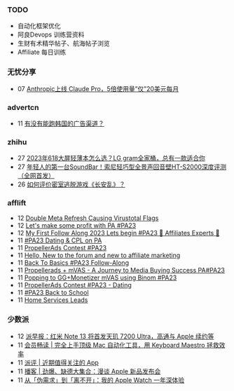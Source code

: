 ### TODO
-  自动化框架优化
-  阿良Devops 训练营资料
-  生财有术精华帖子、航海帖子浏览
-  Affiliate 每日训练

### 无忧分享
<!-- ruyo:START -->
-  07 [Anthropic上线 Claude Pro，5倍使用量”仅”20美元每月](https://51.ruyo.net/18472.html)<!-- ruyo:END -->

### advertcn
<!-- advertcn:START -->
-  11 [有没有能跑韩国的广告渠道？](https://www.advertcn.com/forum.php?mod=viewthread&tid=112046)<!-- advertcn:END -->

### zhihu
<!-- zhihu:START -->
-  27 [2023年618大屏轻薄本怎么选？LG gram全家桶，总有一款适合你](http://zhuanlan.zhihu.com/p/632641888?utm_campaign=rss&utm_medium=rss&utm_source=rss&utm_content=title)
-  27 [年轻人的第一台SoundBar！索尼轻巧型全景声回音壁HT-S2000深度评测（全网首发）](http://zhuanlan.zhihu.com/p/630990296?utm_campaign=rss&utm_medium=rss&utm_source=rss&utm_content=title)
-  26 [如何评价密室逃脱游戏《长安乱》？](http://www.zhihu.com/question/563950552/answer/3045961312?utm_campaign=rss&utm_medium=rss&utm_source=rss&utm_content=title)<!-- zhihu:END -->

### afflift
<!-- afflift:START -->
-  12 [Double Meta Refresh Causing Virustotal Flags](https://afflift.com/f/threads/double-meta-refresh-causing-virustotal-flags.11617/)
-  12 [Let&#39;s make some profit with PA #PA23](https://afflift.com/f/threads/lets-make-some-profit-with-pa-pa23.11600/)
-  12 [My First Follow Along 2023 Lets begin #PA23 💎 Affiliates Experts 💎](https://afflift.com/f/threads/my-first-follow-along-2023-lets-begin-pa23-%F0%9F%92%8E-affiliates-experts-%F0%9F%92%8E.11563/)
-  11 [#PA23 Dating &amp; CPL on PA](https://afflift.com/f/threads/pa23-dating-cpl-on-pa.11581/)
-  11 [PropellerAds Contest #PA23](https://afflift.com/f/threads/propellerads-contest-pa23.11548/)
-  11 [Hello, New to the forum and new to affiliate marketing](https://afflift.com/f/threads/hello-new-to-the-forum-and-new-to-affiliate-marketing.11613/)
-  11 [Back To Basics #PA23 Follow-Along](https://afflift.com/f/threads/back-to-basics-pa23-follow-along.11597/)
-  11 [Propellerads + mVAS - A Journey to Media Buying Success PA#PA23](https://afflift.com/f/threads/propellerads-mvas-a-journey-to-media-buying-success-pa-pa23.11608/)
-  11 [Popping to GG+Monetizer mVAS using Binom #PA23](https://afflift.com/f/threads/popping-to-gg-monetizer-mvas-using-binom-pa23.11614/)
-  11 [PropellerAds Contest #PA23 - Dating](https://afflift.com/f/threads/propellerads-contest-pa23-dating.11602/)
-  11 [#PA23 Back to School](https://afflift.com/f/threads/pa23-back-to-school.11549/)
-  11 [Home Services Leads](https://afflift.com/f/threads/home-services-leads.11616/)<!-- afflift:END -->

### 少数派
<!-- sspai:START -->
-  12 [派早报：红米 Note 13 将首发天玑 7200 Ultra，高通与 Apple 续约等](https://sspai.com/post/82862)
-  11 [会员畅读 | 完全上手顶级 Mac 自动化工具，用 Keyboard Maestro 拯救效率](https://sspai.com/post/82854)
-  11 [派评 | 近期值得关注的 App](https://sspai.com/post/82853)
-  11 [播客 | 劲爆、缺德大集合：漫谈 Apple 新品发布会](https://sspai.com/post/82842)
-  11 [从「伪需求」到「离不开」：我的 Apple Watch 一年深体验](https://sspai.com/post/82487)<!-- sspai:END -->
